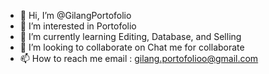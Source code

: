 - 👋 Hi, I’m @GilangPortofolio
- 👀 I’m interested in Portofolio
- 🌱 I’m currently learning Editing, Database, and Selling 
- 💞️ I’m looking to collaborate on Chat me for collaborate
- 📫 How to reach me email : gilang.portofolioo@gmail.com

<!---
GilangPortofolio/GilangPortofolio is a ✨ special ✨ repository because its `README.md` (this file) appears on your GitHub profile.
You can click the Preview link to take a look at your changes.
--->
